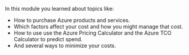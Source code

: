 In this module you learned about topics like:

+ How to purchase Azure products and services.
+ Which factors affect your cost and how you might manage that cost.
+ How to use use the Azure Pricing Calculator and the Azure TCO Calculator to predict spend.
+ And several ways to minimize your costs.